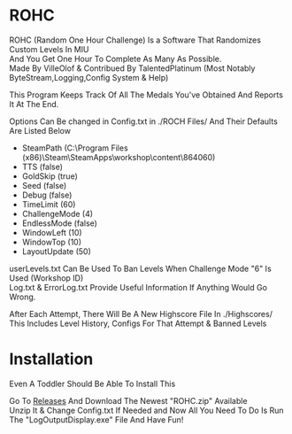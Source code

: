 # ROHC
ROHC (Random One Hour Challenge) Is a Software That Randomizes Custom Levels In MIU  
And You Get One Hour To Complete As Many As Possible.    
Made By VilleOlof & Contribued By TalentedPlatinum (Most Notably ByteStream,Logging,Config System & Help)    

This Program Keeps Track Of All The Medals You've Obtained And Reports It At The End.  

Options Can Be changed in Config.txt in ./ROCH Files/ And Their Defaults Are Listed Below  
- SteamPath (C:\Program Files (x86)\Steam\SteamApps\workshop\content\864060\)
- TTS (false)
- GoldSkip (true)
- Seed (false)
- Debug (false)
- TimeLimit (60)
- ChallengeMode (4)
- EndlessMode (false)
- WindowLeft (10)
- WindowTop (10)
- LayoutUpdate (50)

userLevels.txt Can Be Used To Ban Levels When Challenge Mode "6" Is Used (Workshop ID)  
Log.txt & ErrorLog.txt Provide Useful Information If Anything Would Go Wrong.  

After Each Attempt, There Will Be A New Highscore File In ./Highscores/  
This Includes Level History, Configs For That Attempt & Banned Levels  

# Installation
Even A Toddler Should Be Able To Install This  

Go To [Releases](https://github.com/VilleOlof/ROHC/releases) And Download The Newest "ROHC.zip" Available  
Unzip It & Change Config.txt If Needed and Now All You Need To Do Is Run The "LogOutputDisplay.exe" File And Have Fun! 
